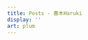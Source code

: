 ```yaml
---
title: Posts - 春木Haruki
display: ''
art: plum
---
```


<SubNav />

<ListPosts only-date type="posts" />
